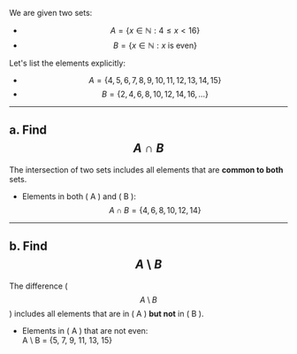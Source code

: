 
We are given two sets:

- $$ A = \{x \in \mathbb{N} : 4 \leq x < 16\} $$
- $$ B = \{x \in \mathbb{N} : x \text{ is even}\} $$

Let's list the elements explicitly:

- $$ A = \{4, 5, 6, 7, 8, 9, 10, 11, 12, 13, 14, 15\} $$
- $$ B = \{2, 4, 6, 8, 10, 12, 14, 16, \dots\} $$

---

## a. Find  $$A \cap B $$

The intersection of two sets includes all elements that are **common to both** sets.

- Elements in both \( A \) and \( B \):  
  $$
  A ∩ B = \{4, 6, 8, 10, 12, 14\}
  $$

---

## b. Find  $$A \setminus B$$  

The difference \( $$A \setminus B$$ \) includes all elements that are in \( A \) **but not** in \( B \). 

- Elements in \( A \) that are not even:  
   A \ B = \{5, 7, 9, 11, 13, 15\}

